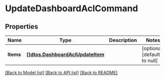 # UpdateDashboardAclCommand

## Properties
Name | Type | Description | Notes
------------ | ------------- | ------------- | -------------
**Items** | [**[]dtos.DashboardAclUpdateItem**](dtos.DashboardAclUpdateItem.md) |  | [optional] [default to null]

[[Back to Model list]](../README.md#documentation-for-models) [[Back to API list]](../README.md#documentation-for-api-endpoints) [[Back to README]](../README.md)


